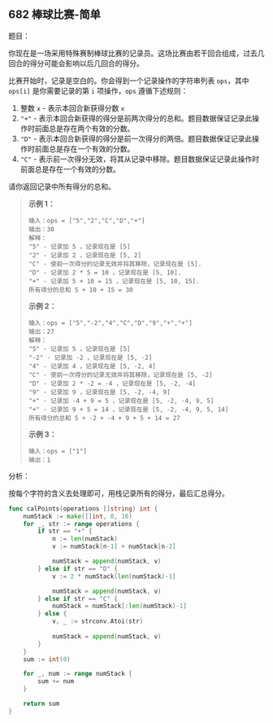 ## 682 棒球比赛-简单

题目：

你现在是一场采用特殊赛制棒球比赛的记录员。这场比赛由若干回合组成，过去几回合的得分可能会影响以后几回合的得分。

比赛开始时，记录是空白的。你会得到一个记录操作的字符串列表 `ops`，其中 `ops[i]` 是你需要记录的第 `i` 项操作，`ops` 遵循下述规则：

1. 整数 `x` - 表示本回合新获得分数 `x`
2. `"+"` - 表示本回合新获得的得分是前两次得分的总和。题目数据保证记录此操作时前面总是存在两个有效的分数。
3. `"D"` - 表示本回合新获得的得分是前一次得分的两倍。题目数据保证记录此操作时前面总是存在一个有效的分数。
4. `"C"` - 表示前一次得分无效，将其从记录中移除。题目数据保证记录此操作时前面总是存在一个有效的分数。

请你返回记录中所有得分的总和。



> **示例 1：**
>
> ```
> 输入：ops = ["5","2","C","D","+"]
> 输出：30
> 解释：
> "5" - 记录加 5 ，记录现在是 [5]
> "2" - 记录加 2 ，记录现在是 [5, 2]
> "C" - 使前一次得分的记录无效并将其移除，记录现在是 [5].
> "D" - 记录加 2 * 5 = 10 ，记录现在是 [5, 10].
> "+" - 记录加 5 + 10 = 15 ，记录现在是 [5, 10, 15].
> 所有得分的总和 5 + 10 + 15 = 30
> ```
>
> **示例 2：**
>
> ```
> 输入：ops = ["5","-2","4","C","D","9","+","+"]
> 输出：27
> 解释：
> "5" - 记录加 5 ，记录现在是 [5]
> "-2" - 记录加 -2 ，记录现在是 [5, -2]
> "4" - 记录加 4 ，记录现在是 [5, -2, 4]
> "C" - 使前一次得分的记录无效并将其移除，记录现在是 [5, -2]
> "D" - 记录加 2 * -2 = -4 ，记录现在是 [5, -2, -4]
> "9" - 记录加 9 ，记录现在是 [5, -2, -4, 9]
> "+" - 记录加 -4 + 9 = 5 ，记录现在是 [5, -2, -4, 9, 5]
> "+" - 记录加 9 + 5 = 14 ，记录现在是 [5, -2, -4, 9, 5, 14]
> 所有得分的总和 5 + -2 + -4 + 9 + 5 + 14 = 27
> ```
>
> **示例 3：**
>
> ```
> 输入：ops = ["1"]
> 输出：1
> ```



分析：

按每个字符的含义去处理即可，用栈记录所有的得分，最后汇总得分。

```go
func calPoints(operations []string) int {
    numStack := make([]int, 0, 16)
    for _, str := range operations {
        if str == "+" {
            n := len(numStack)
            v := numStack[n-1] + numStack[n-2]

            numStack = append(numStack, v)
        } else if str == "D" {
            v := 2 * numStack[len(numStack)-1]

            numStack = append(numStack, v)
        } else if str == "C" {
            numStack = numStack[:len(numStack)-1]
        } else {
            v, _ := strconv.Atoi(str)
            
            numStack = append(numStack, v)
        }
    }
    sum := int(0)

    for _, num := range numStack {
        sum += num
    }

    return sum
}
```

